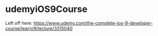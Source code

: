 # udemyiOS9Course

Left off here:
https://www.udemy.com/the-complete-ios-9-developer-course/learn/#/lecture/3315040



